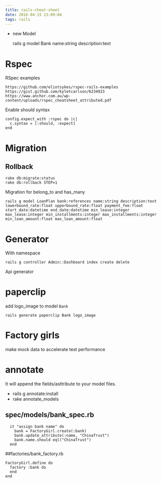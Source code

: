 ```yaml
---
title: rails-cheat-sheet
date: 2016-04-15 23:09:04
tags: rails
---
```


- new Model

    rails g model Bank name:string description:text

# Rspec

RSpec examples

    https://github.com/eliotsykes/rspec-rails-examples
    https://gist.github.com/kyletcarlson/6234923
    https://www.anchor.com.au/wp-content/uploads/rspec_cheatsheet_attributed.pdf


Enable should syntax

    config.expect_with :rspec do |c|
      c.syntax = [:should, :expect]
    end

# Migration



## Rollback

    rake db:migrate:status
    rake db:rollback STEP=1

Migration for belong_to and has_many

    rails g model LoanPlan bank:references name:string description:text lowerbound_rate:float upperbound_rate:float payment_fee:float start_date:datetime end_date:datetime min_lease:integer max_lease:integer min_installments:integer max_installments:integer min_loan_amount:float max_loan_amount:float

# Generator

  With namespace
  
    rails g controller Admin::Dashboard index create delete

  Api generator

  

# paperclip

add logo_image to model `Bank`

    rails generate paperclip Bank logo_image


# Factory girls

make mock data to accelerate test performance


# annotate

It will append the fields/asttribute to your model files.

  - rails g annotate:install
  - rake annotate_models

## spec/models/bank_spec.rb

      it "assign bank name" do
        bank = FactoryGirl.create(:bank)
        bank.update_attribute(:name, "ChinaTrust")
        bank.name.should eql("ChinaTrust")
      end

##factories/bank_factory.rb    

    FactoryGirl.define do
      factory :bank do
      end
    end